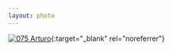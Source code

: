 ```yaml
---
layout: photo
---
```


[![075 Arturo](https://c2.staticflickr.com/6/5769/21040727478_8c2f1b0514_b.jpg)](https://www.flickr.com/photos/131440297@N08/21040727478/){:target="_blank" rel="noreferrer"}
